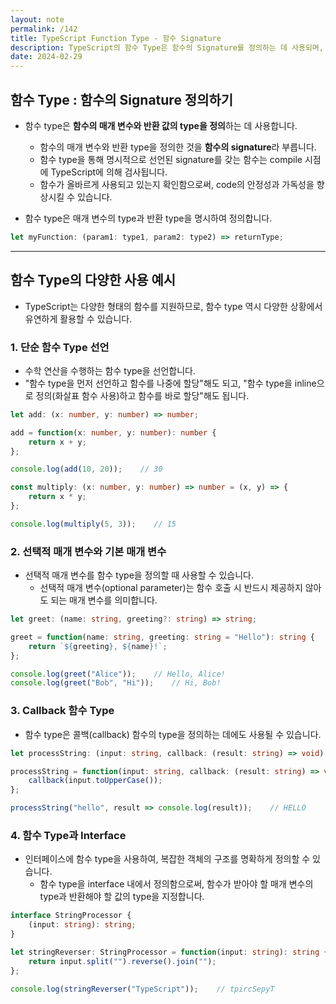 ```yaml
---
layout: note
permalink: /142
title: TypeScript Function Type - 함수 Signature
description: TypeScript의 함수 Type은 함수의 Signature를 정의하는 데 사용되며, 함수의 매개 변수와 반환 값의 type을 명시적으로 선언하여 code의 안정성과 가독성을 향상시킵니다.
date: 2024-02-29
---
```



## 함수 Type : 함수의 Signature 정의하기

- 함수 type은 **함수의 매개 변수와 반환 값의 type을 정의**하는 데 사용합니다.
    - 함수의 매개 변수와 반환 type을 정의한 것을 **함수의 signature**라 부릅니다.
    - 함수 type을 통해 명시적으로 선언된 signature를 갖는 함수는 compile 시점에 TypeScript에 의해 검사됩니다.
    - 함수가 올바르게 사용되고 있는지 확인함으로써, code의 안정성과 가독성을 향상시킬 수 있습니다.

- 함수 type은 매개 변수의 type과 반환 type을 명시하여 정의합니다.

```typescript
let myFunction: (param1: type1, param2: type2) => returnType;
```


---


## 함수 Type의 다양한 사용 예시

- TypeScript는 다양한 형태의 함수를 지원하므로, 함수 type 역시 다양한 상황에서 유연하게 활용할 수 있습니다.


### 1. 단순 함수 Type 선언

- 수학 연산을 수행하는 함수 type을 선언합니다.
- "함수 type을 먼저 선언하고 함수를 나중에 할당"해도 되고, "함수 type을 inline으로 정의(화살표 함수 사용)하고 함수를 바로 할당"해도 됩니다.

```typescript
let add: (x: number, y: number) => number;

add = function(x: number, y: number): number {
    return x + y;
};

console.log(add(10, 20));    // 30
```

```typescript
const multiply: (x: number, y: number) => number = (x, y) => {
    return x * y;
};

console.log(multiply(5, 3));    // 15
```


### 2. 선택적 매개 변수와 기본 매개 변수

- 선택적 매개 변수를 함수 type을 정의할 때 사용할 수 있습니다.
    - 선택적 매개 변수(optional parameter)는 함수 호출 시 반드시 제공하지 않아도 되는 매개 변수를 의미합니다.

```typescript
let greet: (name: string, greeting?: string) => string;

greet = function(name: string, greeting: string = "Hello"): string {
    return `${greeting}, ${name}!`;
};

console.log(greet("Alice"));    // Hello, Alice!
console.log(greet("Bob", "Hi"));    // Hi, Bob!
```


### 3. Callback 함수 Type

- 함수 type은 콜백(callback) 함수의 type을 정의하는 데에도 사용될 수 있습니다.

```typescript
let processString: (input: string, callback: (result: string) => void) => void;

processString = function(input: string, callback: (result: string) => void): void {
    callback(input.toUpperCase());
};

processString("hello", result => console.log(result));    // HELLO
```


### 4. 함수 Type과 Interface

- 인터페이스에 함수 type을 사용하여, 복잡한 객체의 구조를 명확하게 정의할 수 있습니다.
    - 함수 type을 interface 내에서 정의함으로써, 함수가 받아야 할 매개 변수의 type과 반환해야 할 값의 type을 지정합니다.


```typescript
interface StringProcessor {
    (input: string): string;
}

let stringReverser: StringProcessor = function(input: string): string {
    return input.split("").reverse().join("");
};

console.log(stringReverser("TypeScript"));    // tpircSepyT
```
